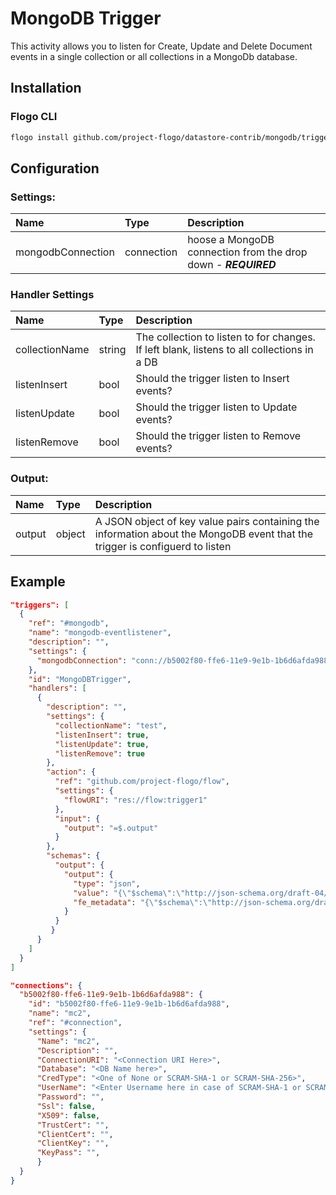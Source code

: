 <!--
title: MongoDB Trigger
weight: 4622
-->
# MongoDB Trigger
This activity allows you to listen for Create, Update and Delete Document events in a single collection or all collections in a MongoDb database.

## Installation

### Flogo CLI
```bash
flogo install github.com/project-flogo/datastore-contrib/mongodb/trigger/mongodb
```

## Configuration

### Settings:
| Name                     | Type       | Description
| :---                     | :---       | :---
| mongodbConnection        | connection | hoose a MongoDB connection from the drop down  - ***REQUIRED***


### Handler Settings
| Name                | Type   | Description
| :---                | :---   | :---
| collectionName      | string | The collection to listen to for changes. If left blank, listens to all collections in a DB
| listenInsert        | bool   | Should the trigger listen to Insert events?
| listenUpdate        | bool   | Should the trigger listen to Update events?
| listenRemove        | bool   | Should the trigger listen to Remove events?


### Output:

| Name   | Type   | Description
| :---   | :---   | :---
| output | object | A JSON object of key value pairs containing the information about the MongoDB event that the trigger is configuerd to listen

## Example

```json
"triggers": [
  {
    "ref": "#mongodb",
    "name": "mongodb-eventlistener",
    "description": "",
    "settings": {
      "mongodbConnection": "conn://b5002f80-ffe6-11e9-9e1b-1b6d6afda988"
    },
    "id": "MongoDBTrigger",
    "handlers": [
      {
        "description": "",
        "settings": {
          "collectionName": "test",
          "listenInsert": true,
          "listenUpdate": true,
          "listenRemove": true
        },
        "action": {
          "ref": "github.com/project-flogo/flow",
          "settings": {
            "flowURI": "res://flow:trigger1"
          },
          "input": {
            "output": "=$.output"
          }
        },
        "schemas": {
          "output": {
            "output": {
              "type": "json",
              "value": "{\"$schema\":\"http://json-schema.org/draft-04/schema#\",\"type\":\"object\",\"definitions\":{},\"properties\":{\"NameSpace\":{\"type\":\"object\"},\"OperationType\":{\"type\":\"string\"},\"ResultDocument\":{\"type\":\"object\"}}}",
              "fe_metadata": "{\"$schema\":\"http://json-schema.org/draft-04/schema#\",\"type\":\"object\",\"definitions\":{},\"properties\":{\"NameSpace\":{\"type\":\"object\"},\"OperationType\":{\"type\":\"string\"},\"ResultDocument\":{\"type\":\"object\"}}}"
            }
          }
         }
      }
    ]
  }
]

"connections": {
  "b5002f80-ffe6-11e9-9e1b-1b6d6afda988": {
    "id": "b5002f80-ffe6-11e9-9e1b-1b6d6afda988",
    "name": "mc2",
    "ref": "#connection",
    "settings": {
      "Name": "mc2",
      "Description": "",
      "ConnectionURI": "<Connection URI Here>",
      "Database": "<DB Name here>",
      "CredType": "<One of None or SCRAM-SHA-1 or SCRAM-SHA-256>",
      "UserName": "<Enter Username here in case of SCRAM-SHA-1 or SCRAM-SHA-256>",
      "Password": "",
      "Ssl": false,
      "X509": false,
      "TrustCert": "",
      "ClientCert": "",
      "ClientKey": "",
      "KeyPass": "",
      }
  }
}
```